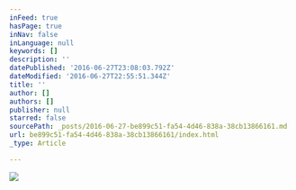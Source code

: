 ```yaml
---
inFeed: true
hasPage: true
inNav: false
inLanguage: null
keywords: []
description: ''
datePublished: '2016-06-27T23:08:03.792Z'
dateModified: '2016-06-27T22:55:51.344Z'
title: ''
author: []
authors: []
publisher: null
starred: false
sourcePath: _posts/2016-06-27-be899c51-fa54-4d46-838a-38cb13866161.md
url: be899c51-fa54-4d46-838a-38cb13866161/index.html
_type: Article

---
```

![](https://the-grid-user-content.s3-us-west-2.amazonaws.com/ccb5b7dd-aee2-431d-bde3-65abd6ff6500.jpg)